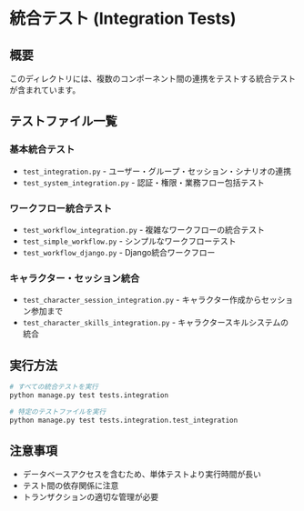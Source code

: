 # 統合テスト (Integration Tests)

## 概要
このディレクトリには、複数のコンポーネント間の連携をテストする統合テストが含まれています。

## テストファイル一覧

### 基本統合テスト
- `test_integration.py` - ユーザー・グループ・セッション・シナリオの連携
- `test_system_integration.py` - 認証・権限・業務フロー包括テスト

### ワークフロー統合テスト
- `test_workflow_integration.py` - 複雑なワークフローの統合テスト
- `test_simple_workflow.py` - シンプルなワークフローテスト
- `test_workflow_django.py` - Django統合ワークフロー

### キャラクター・セッション統合
- `test_character_session_integration.py` - キャラクター作成からセッション参加まで
- `test_character_skills_integration.py` - キャラクタースキルシステムの統合

## 実行方法
```bash
# すべての統合テストを実行
python manage.py test tests.integration

# 特定のテストファイルを実行
python manage.py test tests.integration.test_integration
```

## 注意事項
- データベースアクセスを含むため、単体テストより実行時間が長い
- テスト間の依存関係に注意
- トランザクションの適切な管理が必要